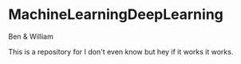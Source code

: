 # MachineLearningDeepLearning
Ben & William

This is a repository for I don't even know but hey if it works it works.


